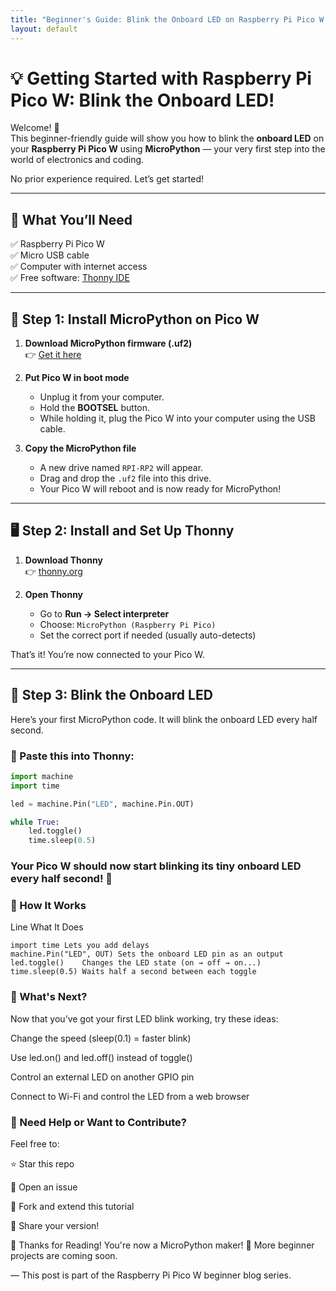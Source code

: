 ```yaml
---
title: "Beginner's Guide: Blink the Onboard LED on Raspberry Pi Pico W with MicroPython"
layout: default
---
```


# 💡 Getting Started with Raspberry Pi Pico W: Blink the Onboard LED!

Welcome! 👋  
This beginner-friendly guide will show you how to blink the **onboard LED** on your **Raspberry Pi Pico W** using **MicroPython** — your very first step into the world of electronics and coding.

No prior experience required. Let’s get started!

---

## 🧰 What You’ll Need

✅ Raspberry Pi Pico W  
✅ Micro USB cable  
✅ Computer with internet access  
✅ Free software: [Thonny IDE](https://thonny.org)

---

## 🔌 Step 1: Install MicroPython on Pico W

1. **Download MicroPython firmware (.uf2)**  
   👉 [Get it here](https://www.raspberrypi.com/documentation/microcontrollers/micropython.html)

2. **Put Pico W in boot mode**
   - Unplug it from your computer.
   - Hold the **BOOTSEL** button.
   - While holding it, plug the Pico W into your computer using the USB cable.

3. **Copy the MicroPython file**
   - A new drive named `RPI-RP2` will appear.
   - Drag and drop the `.uf2` file into this drive.
   - Your Pico W will reboot and is now ready for MicroPython!

---

## 🖥️ Step 2: Install and Set Up Thonny

1. **Download Thonny**  
   👉 [thonny.org](https://thonny.org)

2. **Open Thonny**
   - Go to **Run → Select interpreter**
   - Choose: `MicroPython (Raspberry Pi Pico)`
   - Set the correct port if needed (usually auto-detects)

That’s it! You’re now connected to your Pico W.

---

## 🚨 Step 3: Blink the Onboard LED

Here’s your first MicroPython code. It will blink the onboard LED every half second.

### 🧾 Paste this into Thonny:

```python
import machine
import time

led = machine.Pin("LED", machine.Pin.OUT)

while True:
    led.toggle()
    time.sleep(0.5)
``` 

### Your Pico W should now start blinking its tiny onboard LED every half second! 🎉

### 🧠 How It Works
Line	What It Does
```import machine	Lets you control the hardware
import time	Lets you add delays
machine.Pin("LED", OUT)	Sets the onboard LED pin as an output
led.toggle()	Changes the LED state (on → off → on...)
time.sleep(0.5)	Waits half a second between each toggle
```
### 🌱 What's Next?
Now that you’ve got your first LED blink working, try these ideas:

Change the speed (sleep(0.1) = faster blink)

Use led.on() and led.off() instead of toggle()

Control an external LED on another GPIO pin

Connect to Wi-Fi and control the LED from a web browser

### 💬 Need Help or Want to Contribute?
Feel free to:

⭐ Star this repo

🐛 Open an issue

🍴 Fork and extend this tutorial

📢 Share your version!

🙏 Thanks for Reading!
You're now a MicroPython maker! 🔧
More beginner projects are coming soon.

— This post is part of the Raspberry Pi Pico W beginner blog series.

